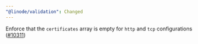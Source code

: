 ```yaml
---
"@linode/validation": Changed
---
```


Enforce that the `certificates` array is empty for `http` and `tcp` configurations ([#10311](https://github.com/linode/manager/pull/10311))
